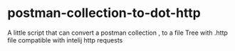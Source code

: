 # postman-collection-to-dot-http
A little script that can convert a postman collection , to a file Tree with .http file compatible with intelij http requests
